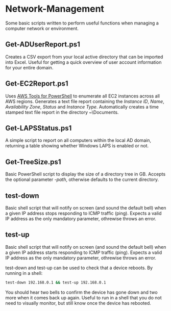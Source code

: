 # Network-Management
Some basic scripts written to perform useful functions when managing a computer network or environment.

## Get-ADUserReport.ps1
Creates a CSV export from your local active directory that can be imported into Excel. Useful for getting a quick overview of user account information for your entire domain.

## Get-EC2Report.ps1
Uses [AWS Tools for PowerShell](https://aws.amazon.com/powershell/) to enumerate all EC2 instances across all AWS regions. Generates a text file report containing the *Instance ID*, *Name*, *Availability Zone*, *Status* and *Instance Type*.  Automatically creates a time stamped text file report in the directory ~\Documents.

## Get-LAPSStatus.ps1
A simple script to report on all computers within the local AD domain, returning a table showing whether Windows LAPS is enabled or not.

## Get-TreeSize.ps1
Basic PowerShell script to display the size of a directory tree in GB. Accepts the optional parameter *-path*, otherwise defaults to the current directory.

## test-down
Basic shell script that will notify on screen (and sound the default bell) when a given IP address stops responding to ICMP traffic (ping). Expects a valid IP address as the only mandatory parameter, othrewise throws an error.

## test-up
Basic shell script that will notify on screen (and sound the default bell) when a given IP address starts responding to ICMP traffic (ping). Expects a valid IP address as the only mandatory parameter, othrewise throws an error.

test-down and test-up can be used to check that a device reboots. By running in a shell:
``` sh
test-down 192.168.0.1 && test-up 192.168.0.1
```
You should hear two bells to confirm the device has gone down and two more when it comes back up again. Useful to run in a shell that you do not need to visually monitor, but still know once the device has rebooted.
